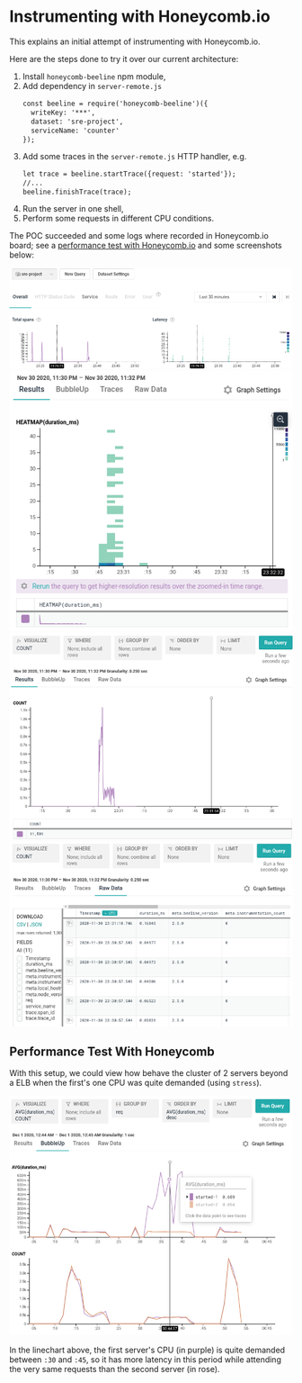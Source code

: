 # Instrumenting with Honeycomb.io

This explains an initial attempt of instrumenting with Honeycomb.io.

Here are the steps done to try it over our current architecture:

1. Install `honeycomb-beeline` npm module,
1. Add dependency in `server-remote.js`
    ```shell
    const beeline = require('honeycomb-beeline')({
      writeKey: '***',
      dataset: 'sre-project',
      serviceName: 'counter'
    });
    ```
1. Add some traces in the `server-remote.js` HTTP handler, e.g.
    ```shell
    let trace = beeline.startTrace({request: 'started'});
    //...
    beeline.finishTrace(trace);
    ```
1. Run the server in one shell,
1. Perform some requests in different CPU conditions.

The POC succeeded and some logs where recorded in Honeycomb.io board; see a [performance test with Honeycomb.io](#performance-test-with-honeycomb) and some screenshots below:

![](./honeycomb/one.png)
![](./honeycomb/two.png)
![](./honeycomb/three.png)
![](./honeycomb/four.png)

## Performance Test With Honeycomb

With this setup, we could view how behave the cluster of 2 servers beyond a ELB when the first's one CPU was quite demanded (using `stress`).

![](./honeycomb/five.png)

In the linechart above, the first server's CPU (in purple) is quite demanded between `:30` and `:45`, so it has more latency in this period while attending the very same requests than the second server (in rose).
